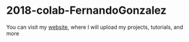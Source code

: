 # 2018-colab-FernandoGonzalez
You can visit my [website](https://teleroboturjc.000webhostapp.com), where I will upload my projects, tutorials, and more
